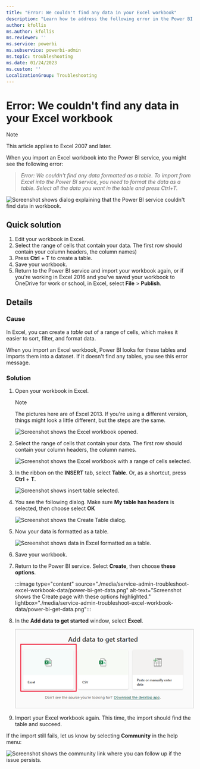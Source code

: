 ```yaml
---
title: "Error: We couldn't find any data in your Excel workbook"
description: "Learn how to address the following error in the Power BI service: We couldn't find any data in your Excel workbook."
author: kfollis
ms.author: kfollis
ms.reviewer: ''
ms.service: powerbi
ms.subservice: powerbi-admin
ms.topic: troubleshooting
ms.date: 01/24/2023
ms.custom: ''
LocalizationGroup: Troubleshooting
---
```

# Error: We couldn't find any data in your Excel workbook

> [!NOTE]  
> This article applies to Excel 2007 and later.

When you import an Excel workbook into the Power BI service, you might see the following error:

> *Error: We couldn't find any data formatted as a table. To import from Excel into the Power BI service, you need to format the data as a table. Select all the data you want in the table and press Ctrl+T.*

![Screenshot shows dialog explaining that the Power BI service couldn't find data in workbook.](media/service-admin-troubleshoot-excel-workbook-data/power-bi-we-couldnt-find-any-data.png)

## Quick solution

1. Edit your workbook in Excel.
1. Select the range of cells that contain your data. The first row should contain your column headers, the column names)
1. Press **Ctrl** + **T** to create a table.
1. Save your workbook.
1. Return to the Power BI service and import your workbook again, or if you're working in Excel 2016 and you've saved your workbook to OneDrive for work or school, in Excel, select **File** > **Publish**.

## Details

### Cause

In Excel, you can create a *table* out of a range of cells, which makes it easier to sort, filter, and format data.

When you import an Excel workbook, Power BI looks for these tables and imports them into a dataset. If it doesn't find any tables, you see this error message.

### Solution

1. Open your workbook in Excel.

   > [!NOTE]
   > The pictures here are of Excel 2013. If you're using a different version, things might look a little different, but the steps are the same.

    ![Screenshot shows the Excel workbook opened.](media/service-admin-troubleshoot-excel-workbook-data/power-bi-troubleshoot-excel-worksheet-1.png)

1. Select the range of cells that contain your data. The first row should contain your column headers, the column names.

   ![Screenshot shows the Excel workbook with a range of cells selected.](media/service-admin-troubleshoot-excel-workbook-data/power-bi-troubleshoot-excel-worksheet-2.png)

1. In the ribbon on the **INSERT** tab, select **Table**. Or, as a shortcut, press **Ctrl** + **T**.

   ![Screenshot shows insert table selected.](media/service-admin-troubleshoot-excel-workbook-data/power-bi-troubleshoot-excel-worksheet-3.png)

1. You see the following dialog. Make sure **My table has headers** is selected, then choose select **OK**

    ![Screenshot shows the Create Table dialog.](media/service-admin-troubleshoot-excel-workbook-data/power-bi-troubleshoot-excel-create-table.png)

1. Now your data is formatted as a table.

   ![Screenshot shows data in Excel formatted as a table.](media/service-admin-troubleshoot-excel-workbook-data/power-bi-troubleshoot-excel-table.png)

1. Save your workbook.

1. Return to the Power BI service. Select **Create**, then choose **these options**.

   :::image type="content" source="./media/service-admin-troubleshoot-excel-workbook-data/power-bi-get-data.png" alt-text="Screenshot shows the Create page with these options highlighted." lightbox="./media/service-admin-troubleshoot-excel-workbook-data/power-bi-get-data.png":::

1. In the **Add data to get started** window, select **Excel**.

   ![Screenshot shows Add data to get started where you can choose Excel files.](media/service-admin-troubleshoot-excel-workbook-data/power-bi-get-files.png)

1. Import your Excel workbook again. This time, the import should find the table and succeed.

If the import still fails, let us know by selecting **Community** in the help menu:

![Screenshot shows the community link where you can follow up if the issue persists.](media/service-admin-troubleshoot-excel-workbook-data/power-bi-question-menu-community.png)
